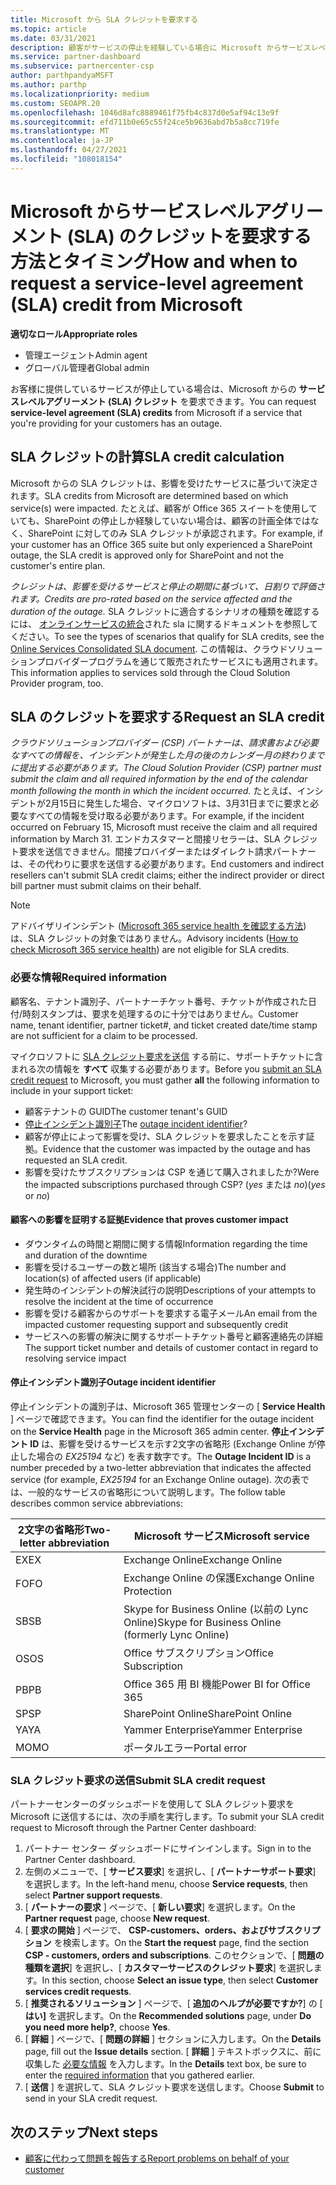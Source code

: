 ```yaml
---
title: Microsoft から SLA クレジットを要求する
ms.topic: article
ms.date: 03/31/2021
description: 顧客がサービスの停止を経験している場合に Microsoft からサービスレベルアグリーメント (SLA) のクレジットを要求するための特典、制限、および手順について説明します。
ms.service: partner-dashboard
ms.subservice: partnercenter-csp
author: parthpandyaMSFT
ms.author: parthp
ms.localizationpriority: medium
ms.custom: SEOAPR.20
ms.openlocfilehash: 1046d8afc8889461f75fb4c837d0e5af94c13e9f
ms.sourcegitcommit: efd711b0e65c55f24ce5b9636abd7b5a8cc719fe
ms.translationtype: MT
ms.contentlocale: ja-JP
ms.lasthandoff: 04/27/2021
ms.locfileid: "108018154"
---
```

# <a name="how-and-when-to-request-a-service-level-agreement-sla-credit-from-microsoft"></a><span data-ttu-id="72f77-103">Microsoft からサービスレベルアグリーメント (SLA) のクレジットを要求する方法とタイミング</span><span class="sxs-lookup"><span data-stu-id="72f77-103">How and when to request a service-level agreement (SLA) credit from Microsoft</span></span>

<span data-ttu-id="72f77-104">**適切なロール**</span><span class="sxs-lookup"><span data-stu-id="72f77-104">**Appropriate roles**</span></span>

- <span data-ttu-id="72f77-105">管理エージェント</span><span class="sxs-lookup"><span data-stu-id="72f77-105">Admin agent</span></span>
- <span data-ttu-id="72f77-106">グローバル管理者</span><span class="sxs-lookup"><span data-stu-id="72f77-106">Global admin</span></span>

<span data-ttu-id="72f77-107">お客様に提供しているサービスが停止している場合は、Microsoft からの **サービスレベルアグリーメント (SLA) クレジット** を要求できます。</span><span class="sxs-lookup"><span data-stu-id="72f77-107">You can request **service-level agreement (SLA) credits** from Microsoft if a service that you're providing for your customers has an outage.</span></span>

## <a name="sla-credit-calculation"></a><span data-ttu-id="72f77-108">SLA クレジットの計算</span><span class="sxs-lookup"><span data-stu-id="72f77-108">SLA credit calculation</span></span>

<span data-ttu-id="72f77-109">Microsoft からの SLA クレジットは、影響を受けたサービスに基づいて決定されます。</span><span class="sxs-lookup"><span data-stu-id="72f77-109">SLA credits from Microsoft are determined based on which service(s) were impacted.</span></span> <span data-ttu-id="72f77-110">たとえば、顧客が Office 365 スイートを使用していても、SharePoint の停止しか経験していない場合は、顧客の計画全体ではなく、SharePoint に対してのみ SLA クレジットが承認されます。</span><span class="sxs-lookup"><span data-stu-id="72f77-110">For example, if your customer has an Office 365 suite but only experienced a SharePoint outage, the SLA credit is approved only for SharePoint and not the customer's entire plan.</span></span>

<span data-ttu-id="72f77-111">*クレジットは、影響を受けるサービスと停止の期間に基づいて、日割りで評価されます。*</span><span class="sxs-lookup"><span data-stu-id="72f77-111">*Credits are pro-rated based on the service affected and the duration of the outage.*</span></span> <span data-ttu-id="72f77-112">SLA クレジットに適合するシナリオの種類を確認するには、 [オンラインサービスの統合](http://www.microsoftvolumelicensing.com/DocumentSearch.aspx?Mode=3&DocumentTypeId=37)された sla に関するドキュメントを参照してください。</span><span class="sxs-lookup"><span data-stu-id="72f77-112">To see the types of scenarios that qualify for SLA credits, see the [Online Services Consolidated SLA document](http://www.microsoftvolumelicensing.com/DocumentSearch.aspx?Mode=3&DocumentTypeId=37).</span></span> <span data-ttu-id="72f77-113">この情報は、クラウドソリューションプロバイダープログラムを通じて販売されたサービスにも適用されます。</span><span class="sxs-lookup"><span data-stu-id="72f77-113">This information applies to services sold through the Cloud Solution Provider program, too.</span></span>


## <a name="request-an-sla-credit"></a><span data-ttu-id="72f77-114">SLA のクレジットを要求する</span><span class="sxs-lookup"><span data-stu-id="72f77-114">Request an SLA credit</span></span>

<span data-ttu-id="72f77-115">*クラウドソリューションプロバイダー (CSP) パートナーは、請求書および必要なすべての情報を、インシデントが発生した月の後のカレンダー月の終わりまでに提出する必要があります。*</span><span class="sxs-lookup"><span data-stu-id="72f77-115">*The Cloud Solution Provider (CSP) partner must submit the claim and all required information by the end of the calendar month following the month in which the incident occurred.*</span></span> <span data-ttu-id="72f77-116">たとえば、インシデントが2月15日に発生した場合、マイクロソフトは、3月31日までに要求と必要なすべての情報を受け取る必要があります。</span><span class="sxs-lookup"><span data-stu-id="72f77-116">For example, if the incident occurred on February 15, Microsoft must receive the claim and all required information by March 31.</span></span> <span data-ttu-id="72f77-117">エンドカスタマーと間接リセラーは、SLA クレジット要求を送信できません。間接プロバイダーまたはダイレクト請求パートナーは、その代わりに要求を送信する必要があります。</span><span class="sxs-lookup"><span data-stu-id="72f77-117">End customers and indirect resellers can't submit SLA credit claims; either the indirect provider or direct bill partner must submit claims on their behalf.</span></span>

>[!NOTE]
><span data-ttu-id="72f77-118">アドバイザリインシデント ([Microsoft 365 service health を確認する方法](https://docs.microsoft.com/microsoft-365/enterprise/view-service-health?&preserve-view=trueo365-worldwide#incidents-and-advisories)) は、SLA クレジットの対象ではありません。</span><span class="sxs-lookup"><span data-stu-id="72f77-118">Advisory incidents ([How to check Microsoft 365 service health](https://docs.microsoft.com/microsoft-365/enterprise/view-service-health?&preserve-view=trueo365-worldwide#incidents-and-advisories)) are not eligible for SLA credits.</span></span>

### <a name="required-information"></a><span data-ttu-id="72f77-119">必要な情報</span><span class="sxs-lookup"><span data-stu-id="72f77-119">Required information</span></span>

<span data-ttu-id="72f77-120">顧客名、テナント識別子、パートナーチケット番号、チケットが作成された日付/時刻スタンプは、要求を処理するのに十分ではありません。</span><span class="sxs-lookup"><span data-stu-id="72f77-120">Customer name, tenant identifier, partner ticket#, and ticket created date/time stamp are not sufficient for a claim to be processed.</span></span>

<span data-ttu-id="72f77-121">マイクロソフトに [SLA クレジット要求を送信](#submit-sla-credit-request) する前に、サポートチケットに含まれる次の情報を **すべて** 収集する必要があります。</span><span class="sxs-lookup"><span data-stu-id="72f77-121">Before you [submit an SLA credit request](#submit-sla-credit-request) to Microsoft, you must gather **all** the following information to include in your support ticket:</span></span>

- <span data-ttu-id="72f77-122">顧客テナントの GUID</span><span class="sxs-lookup"><span data-stu-id="72f77-122">The customer tenant's GUID</span></span>
- <span data-ttu-id="72f77-123">[停止インシデント識別子](#outage-incident-identifier)</span><span class="sxs-lookup"><span data-stu-id="72f77-123">The [outage incident identifier](#outage-incident-identifier)?</span></span>
- <span data-ttu-id="72f77-124">顧客が停止によって影響を受け、SLA クレジットを要求したことを示す証拠。</span><span class="sxs-lookup"><span data-stu-id="72f77-124">Evidence that the customer was impacted by the outage and has requested an SLA credit.</span></span>
- <span data-ttu-id="72f77-125">影響を受けたサブスクリプションは CSP を通じて購入されましたか?</span><span class="sxs-lookup"><span data-stu-id="72f77-125">Were the impacted subscriptions purchased through CSP?</span></span> <span data-ttu-id="72f77-126">(*yes* または *no*)</span><span class="sxs-lookup"><span data-stu-id="72f77-126">(*yes* or *no*)</span></span>

#### <a name="evidence-that-proves-customer-impact"></a><span data-ttu-id="72f77-127">顧客への影響を証明する証拠</span><span class="sxs-lookup"><span data-stu-id="72f77-127">Evidence that proves customer impact</span></span>

- <span data-ttu-id="72f77-128">ダウンタイムの時間と期間に関する情報</span><span class="sxs-lookup"><span data-stu-id="72f77-128">Information regarding the time and duration of the downtime</span></span>
- <span data-ttu-id="72f77-129">影響を受けるユーザーの数と場所 (該当する場合)</span><span class="sxs-lookup"><span data-stu-id="72f77-129">The number and location(s) of affected users (if applicable)</span></span>
- <span data-ttu-id="72f77-130">発生時のインシデントの解決試行の説明</span><span class="sxs-lookup"><span data-stu-id="72f77-130">Descriptions of your attempts to resolve the incident at the time of occurrence</span></span>
- <span data-ttu-id="72f77-131">影響を受ける顧客からのサポートを要求する電子メール</span><span class="sxs-lookup"><span data-stu-id="72f77-131">An email from the impacted customer requesting support and subsequently credit</span></span>
- <span data-ttu-id="72f77-132">サービスへの影響の解決に関するサポートチケット番号と顧客連絡先の詳細</span><span class="sxs-lookup"><span data-stu-id="72f77-132">The support ticket number and details of customer contact in regard to resolving service impact</span></span>


#### <a name="outage-incident-identifier"></a><span data-ttu-id="72f77-133">停止インシデント識別子</span><span class="sxs-lookup"><span data-stu-id="72f77-133">Outage incident identifier</span></span>

<span data-ttu-id="72f77-134">停止インシデントの識別子は、Microsoft 365 管理センターの [ **Service Health** ] ページで確認できます。</span><span class="sxs-lookup"><span data-stu-id="72f77-134">You can find the identifier for the outage incident on the **Service Health** page in the Microsoft 365 admin center.</span></span> <span data-ttu-id="72f77-135">**停止インシデント ID** は、影響を受けるサービスを示す2文字の省略形 (Exchange Online が停止した場合の *EX25194* など) を表す数字です。</span><span class="sxs-lookup"><span data-stu-id="72f77-135">The **Outage Incident ID** is a number preceded by a two-letter abbreviation that indicates the affected service (for example, *EX25194* for an Exchange Online outage).</span></span> <span data-ttu-id="72f77-136">次の表では、一般的なサービスの省略形について説明します。</span><span class="sxs-lookup"><span data-stu-id="72f77-136">The follow table describes common service abbreviations:</span></span>

| <span data-ttu-id="72f77-137">2文字の省略形</span><span class="sxs-lookup"><span data-stu-id="72f77-137">Two-letter abbreviation</span></span> | <span data-ttu-id="72f77-138">Microsoft サービス</span><span class="sxs-lookup"><span data-stu-id="72f77-138">Microsoft service</span></span> |
| ----------------------- | ----------------- |
| <span data-ttu-id="72f77-139">EX</span><span class="sxs-lookup"><span data-stu-id="72f77-139">EX</span></span> | <span data-ttu-id="72f77-140">Exchange Online</span><span class="sxs-lookup"><span data-stu-id="72f77-140">Exchange Online</span></span> |
| <span data-ttu-id="72f77-141">FO</span><span class="sxs-lookup"><span data-stu-id="72f77-141">FO</span></span> | <span data-ttu-id="72f77-142">Exchange Online の保護</span><span class="sxs-lookup"><span data-stu-id="72f77-142">Exchange Online Protection</span></span> |
| <span data-ttu-id="72f77-143">SB</span><span class="sxs-lookup"><span data-stu-id="72f77-143">SB</span></span> | <span data-ttu-id="72f77-144">Skype for Business Online (以前の Lync Online)</span><span class="sxs-lookup"><span data-stu-id="72f77-144">Skype for Business Online (formerly Lync Online)</span></span> |
| <span data-ttu-id="72f77-145">OS</span><span class="sxs-lookup"><span data-stu-id="72f77-145">OS</span></span> | <span data-ttu-id="72f77-146">Office サブスクリプション</span><span class="sxs-lookup"><span data-stu-id="72f77-146">Office Subscription</span></span> |
| <span data-ttu-id="72f77-147"> PB</span><span class="sxs-lookup"><span data-stu-id="72f77-147">PB</span></span> | <span data-ttu-id="72f77-148">Office 365 用 BI 機能</span><span class="sxs-lookup"><span data-stu-id="72f77-148">Power BI for Office 365</span></span> |
| <span data-ttu-id="72f77-149">SP</span><span class="sxs-lookup"><span data-stu-id="72f77-149">SP</span></span> | <span data-ttu-id="72f77-150">SharePoint Online</span><span class="sxs-lookup"><span data-stu-id="72f77-150">SharePoint Online</span></span> |
| <span data-ttu-id="72f77-151">YA</span><span class="sxs-lookup"><span data-stu-id="72f77-151">YA</span></span> | <span data-ttu-id="72f77-152">Yammer Enterprise</span><span class="sxs-lookup"><span data-stu-id="72f77-152">Yammer Enterprise</span></span> |
| <span data-ttu-id="72f77-153">MO</span><span class="sxs-lookup"><span data-stu-id="72f77-153">MO</span></span> | <span data-ttu-id="72f77-154">ポータルエラー</span><span class="sxs-lookup"><span data-stu-id="72f77-154">Portal error</span></span> |

### <a name="submit-sla-credit-request"></a><span data-ttu-id="72f77-155">SLA クレジット要求の送信</span><span class="sxs-lookup"><span data-stu-id="72f77-155">Submit SLA credit request</span></span>

<span data-ttu-id="72f77-156">パートナーセンターのダッシュボードを使用して SLA クレジット要求を Microsoft に送信するには、次の手順を実行します。</span><span class="sxs-lookup"><span data-stu-id="72f77-156">To submit your SLA credit request to Microsoft through the Partner Center dashboard:</span></span>

1. <span data-ttu-id="72f77-157">パートナー センター ダッシュボードにサインインします。</span><span class="sxs-lookup"><span data-stu-id="72f77-157">Sign in to the Partner Center dashboard.</span></span>
2. <span data-ttu-id="72f77-158">左側のメニューで、[ **サービス要求**] を選択し、[ **パートナーサポート要求**] を選択します。</span><span class="sxs-lookup"><span data-stu-id="72f77-158">In the left-hand menu, choose **Service requests**, then select **Partner support requests**.</span></span>
3. <span data-ttu-id="72f77-159">[ **パートナーの要求** ] ページで、[ **新しい要求**] を選択します。</span><span class="sxs-lookup"><span data-stu-id="72f77-159">On the **Partner request** page, choose **New request**.</span></span>
4. <span data-ttu-id="72f77-160">[ **要求の開始** ] ページで、 **CSP-customers、orders、およびサブスクリプション** を検索します。</span><span class="sxs-lookup"><span data-stu-id="72f77-160">On the **Start the request** page, find the section **CSP - customers, orders and subscriptions**.</span></span> <span data-ttu-id="72f77-161">このセクションで、[ **問題の種類を選択**] を選択し、[ **カスタマーサービスのクレジット要求**] を選択します。</span><span class="sxs-lookup"><span data-stu-id="72f77-161">In this section, choose **Select an issue type**, then select **Customer services credit requests**.</span></span>
5. <span data-ttu-id="72f77-162">[ **推奨されるソリューション** ] ページで、[ **追加のヘルプが必要ですか?**] の [ **はい]** を選択します。</span><span class="sxs-lookup"><span data-stu-id="72f77-162">On the **Recommended solutions** page, under **Do you need more help?**, choose **Yes**.</span></span>
6. <span data-ttu-id="72f77-163">[ **詳細** ] ページで、[ **問題の詳細** ] セクションに入力します。</span><span class="sxs-lookup"><span data-stu-id="72f77-163">On the **Details** page, fill out the **Issue details** section.</span></span> <span data-ttu-id="72f77-164">[ **詳細** ] テキストボックスに、前に収集した [必要な情報](#required-information) を入力します。</span><span class="sxs-lookup"><span data-stu-id="72f77-164">In the **Details** text box, be sure to enter the [required information](#required-information) that you gathered earlier.</span></span>
7. <span data-ttu-id="72f77-165">[ **送信** ] を選択して、SLA クレジット要求を送信します。</span><span class="sxs-lookup"><span data-stu-id="72f77-165">Choose **Submit** to send in your SLA credit request.</span></span>

## <a name="next-steps"></a><span data-ttu-id="72f77-166">次のステップ</span><span class="sxs-lookup"><span data-stu-id="72f77-166">Next steps</span></span>

- [<span data-ttu-id="72f77-167">顧客に代わって問題を報告する</span><span class="sxs-lookup"><span data-stu-id="72f77-167">Report problems on behalf of your customer</span></span>](report-problems-on-behalf-of-a-customer.md)
